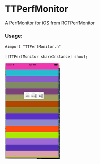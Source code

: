 # TTPerfMonitor
A PerfMonitor for iOS from RCTPerfMonitor

### Usage:
```objc
#import "TTPerfMonitor.h"

[[TTPerfMonitor shareInstance] show];
```

![](https://raw.githubusercontent.com/tutumagi/TTPerfMonitor/master/snapshot/snapshot.png)
